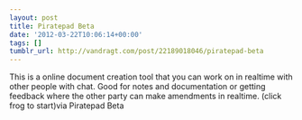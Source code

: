 ```yaml
---
layout: post
title: Piratepad Beta
date: '2012-03-22T10:06:14+00:00'
tags: []
tumblr_url: http://vandragt.com/post/22189018046/piratepad-beta
---
```

This is a online document creation tool that you can work on in realtime with other people with chat. Good for notes and documentation or getting feedback where the other party can make amendments in realtime. (click frog to start)via Piratepad Beta
